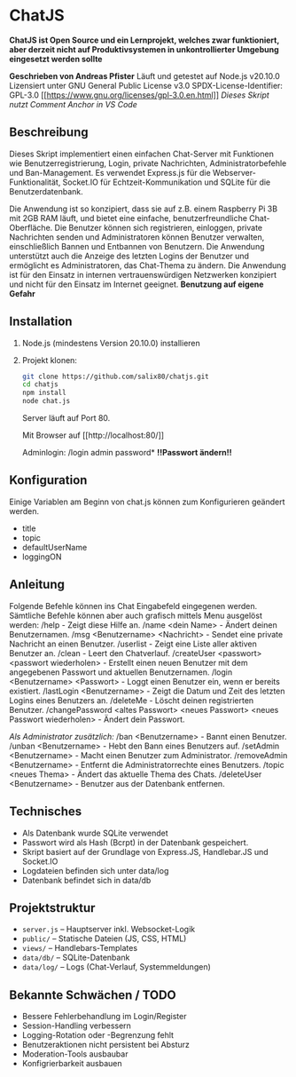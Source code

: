 # ChatJS

**ChatJS ist Open Source und ein Lernprojekt, welches zwar funktioniert, aber derzeit nicht auf Produktivsystemen in unkontrollierter Umgebung eingesetzt werden
sollte**

**Geschrieben von Andreas Pfister**
Läuft und getestet auf Node.js v20.10.0
Lizensiert unter GNU General Public License v3.0
SPDX-License-Identifier: GPL-3.0
[[https://www.gnu.org/licenses/gpl-3.0.en.html]]
*Dieses Skript nutzt Comment Anchor in VS Code*

## Beschreibung

Dieses Skript implementiert einen einfachen Chat-Server mit Funktionen wie
Benutzerregistrierung, Login, private Nachrichten, Administratorbefehle und
Ban-Management. Es verwendet Express.js für die Webserver-Funktionalität,
Socket.IO für Echtzeit-Kommunikation und SQLite für die Benutzerdatenbank.

Die Anwendung ist so konzipiert, dass sie auf z.B. einem Raspberry Pi 3B mit
2GB RAM läuft, und bietet eine einfache, benutzerfreundliche Chat-Oberfläche.
Die Benutzer können sich registrieren, einloggen, private Nachrichten senden
und Administratoren können Benutzer verwalten, einschließlich Bannen und
Entbannen von Benutzern. Die Anwendung unterstützt auch die Anzeige des
letzten Logins der Benutzer und ermöglicht es Administratoren, das Chat-Thema
zu ändern.
Die Anwendung ist für den Einsatz in internen vertrauenswürdigen Netzwerken konzipiert
und nicht für den Einsatz im Internet geeignet.
**Benutzung auf eigene Gefahr**

## Installation

1. Node.js (mindestens Version 20.10.0) installieren
2. Projekt klonen:

   ```bash
   git clone https://github.com/salix80/chatjs.git
   cd chatjs
   npm install
   node chat.js
   ```

   Server läuft auf Port 80.

   Mit Browser auf [[http://localhost:80/]]

   Adminlogin: /login admin password* **!!Passwort ändern!!**

## Konfiguration

Einige Variablen am Beginn von chat.js können zum Konfigurieren geändert werden.

* title
* topic
* defaultUserName
* loggingON

## Anleitung

Folgende Befehle können ins Chat Eingabefeld eingegenen werden. Sämtliche Befehle können aber auch
grafisch mittels Menu ausgelöst werden:
    /help - Zeigt diese Hilfe an.
    /name \<dein Name\> - Ändert deinen Benutzernamen.
    /msg \<Benutzername\> \<Nachricht\> - Sendet eine private Nachricht an einen Benutzer.
    /userlist - Zeigt eine Liste aller aktiven Benutzer an.
    /clean - Leert den Chatverlauf.
    /createUser \<passwort\> \<passwort wiederholen\> - Erstellt einen neuen Benutzer mit dem angegebenen Passwort und aktuellen Benutzernamen.
    /login \<Benutzername\> \<Passwort\> - Loggt einen Benutzer ein, wenn er bereits existiert.
    /lastLogin \<Benutzername\> - Zeigt die Datum und Zeit des letzten Logins eines Benutzers an.
    /deleteMe - Löscht deinen registrierten Benutzer.
    /changePassword \<altes Passwort\> \<neues Passwort\> \<neues Passwort wiederholen\> - Ändert dein Passwort.

*Als Administrator zusätzlich:*
    /ban \<Benutzername\> - Bannt einen Benutzer.
    /unban \<Benutzername\> - Hebt den Bann eines Benutzers auf.
    /setAdmin \<Benutzername\> - Macht einen Benutzer zum Administrator.
    /removeAdmin \<Benutzername\> - Entfernt die Administratorrechte eines Benutzers.
    /topic \<neues Thema\> - Ändert das aktuelle Thema des Chats.
    /deleteUser \<Benutzername\> - Benutzer aus der Datenbank entfernen.

## Technisches

* Als Datenbank wurde SQLite verwendet
* Passwort wird als Hash (Bcrpt) in der Datenbank gespeichert.
* Skript basiert auf der Grundlage von Express.JS, Handlebar.JS und Socket.IO
* Logdateien befinden sich unter data/log
* Datenbank befindet sich in data/db

## Projektstruktur

* `server.js` – Hauptserver inkl. Websocket-Logik
* `public/` – Statische Dateien (JS, CSS, HTML)
* `views/` – Handlebars-Templates
* `data/db/` – SQLite-Datenbank
* `data/log/` – Logs (Chat-Verlauf, Systemmeldungen)

## Bekannte Schwächen / TODO

* Bessere Fehlerbehandlung im Login/Register
* Session-Handling verbessern
* Logging-Rotation oder -Begrenzung fehlt
* Benutzeraktionen nicht persistent bei Absturz
* Moderation-Tools ausbaubar
* Konfigrierbarkeit ausbauen
